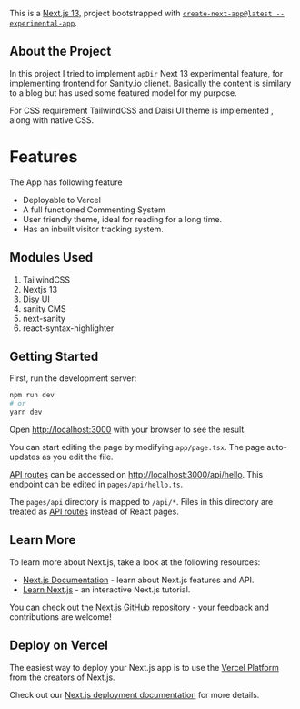 This is a [Next.js 13,](https://nextjs.org/) project bootstrapped with [`create-next-app@latest --experimental-app`](https://github.com/vercel/next.js/tree/canary/packages/create-next-app).
## About the Project
In this project I tried to implement `apDir` Next 13 experimental feature, for implementing frontend for Sanity.io clienet. Basically the content is similary to a blog but has used some featured model for my purpose.

For CSS requirement TailwindCSS and Daisi UI theme is implemented , along with native CSS.

# Features
The App has following feature
* Deployable to Vercel
* A full functioned Commenting System
* User friendly theme, ideal for reading for a long time.
* Has an inbuilt visitor tracking system.
## Modules Used
1. TailwindCSS
2. Nextjs 13
3. Disy UI
4. sanity CMS
5. next-sanity
6. react-syntax-highlighter
## Getting Started

First, run the development server:

```bash
npm run dev
# or
yarn dev
```

Open [http://localhost:3000](http://localhost:3000) with your browser to see the result.

You can start editing the page by modifying `app/page.tsx`. The page auto-updates as you edit the file.

[API routes](https://nextjs.org/docs/api-routes/introduction) can be accessed on [http://localhost:3000/api/hello](http://localhost:3000/api/hello). This endpoint can be edited in `pages/api/hello.ts`.

The `pages/api` directory is mapped to `/api/*`. Files in this directory are treated as [API routes](https://nextjs.org/docs/api-routes/introduction) instead of React pages.

## Learn More

To learn more about Next.js, take a look at the following resources:

- [Next.js Documentation](https://nextjs.org/docs) - learn about Next.js features and API.
- [Learn Next.js](https://nextjs.org/learn) - an interactive Next.js tutorial.

You can check out [the Next.js GitHub repository](https://github.com/vercel/next.js/) - your feedback and contributions are welcome!

## Deploy on Vercel

The easiest way to deploy your Next.js app is to use the [Vercel Platform](https://vercel.com/new?utm_medium=default-template&filter=next.js&utm_source=create-next-app&utm_campaign=create-next-app-readme) from the creators of Next.js.

Check out our [Next.js deployment documentation](https://nextjs.org/docs/deployment) for more details.
